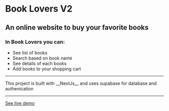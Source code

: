 # Book Lovers V2

## An online website to buy your favorite books

### In Book Lovers you can:

- See list of books
- Search based on book name
- See details of each books
- Add books to your shopping cart

---

 <p>This project is built with __NextJs__ and uses supabase for database and authenication</p>

---

[See live demo](https://book-lovers-v2.netlify.app/)
